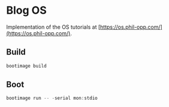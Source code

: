 # Blog OS

Implementation of the OS tutorials at [https://os.phil-opp.com/](https://os.phil-opp.com/).

## Build

```rust
bootimage build
```

## Boot

```rust
bootimage run -- -serial mon:stdio
```
